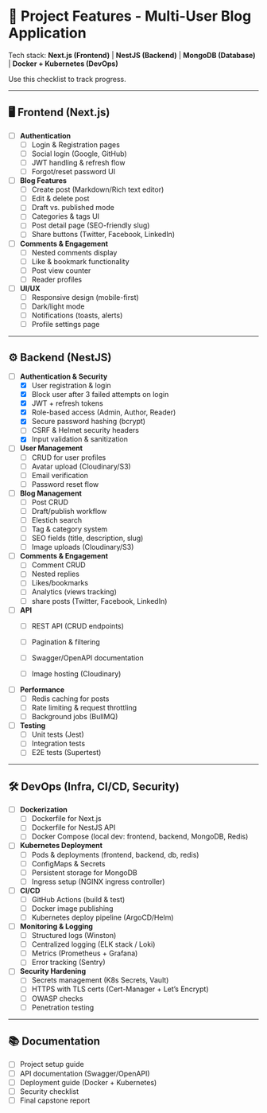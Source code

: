 # 🚀 Project Features - Multi-User Blog Application

Tech stack: **Next.js (Frontend)** | **NestJS (Backend)** | **MongoDB (Database)** | **Docker + Kubernetes (DevOps)**  

Use this checklist to track progress.

---

## 🖥️ Frontend (Next.js)

- [ ] **Authentication**
  - [ ] Login & Registration pages
  - [ ] Social login (Google, GitHub)
  - [ ] JWT handling & refresh flow
  - [ ] Forgot/reset password UI

- [ ] **Blog Features**
  - [ ] Create post (Markdown/Rich text editor)
  - [ ] Edit & delete post
  - [ ] Draft vs. published mode
  - [ ] Categories & tags UI
  - [ ] Post detail page (SEO-friendly slug)
  - [ ] Share buttons (Twitter, Facebook, LinkedIn)

- [ ] **Comments & Engagement**
  - [ ] Nested comments display
  - [ ] Like & bookmark functionality
  - [ ] Post view counter
  - [ ] Reader profiles

- [ ] **UI/UX**
  - [ ] Responsive design (mobile-first)
  - [ ] Dark/light mode
  - [ ] Notifications (toasts, alerts)
  - [ ] Profile settings page

---

## ⚙️ Backend (NestJS)

- [ ] **Authentication & Security**
  - [x] User registration & login
  - [x] Block user after 3 failed attempts on login
  - [x] JWT + refresh tokens
  - [x] Role-based access (Admin, Author, Reader)
  - [x] Secure password hashing (bcrypt)
  - [ ] CSRF & Helmet security headers
  - [x] Input validation & sanitization

- [ ] **User Management**
  - [ ] CRUD for user profiles
  - [ ] Avatar upload (Cloudinary/S3)
  - [ ] Email verification
  - [ ] Password reset flow

- [ ] **Blog Management**
  - [ ] Post CRUD
  - [ ] Draft/publish workflow
  - [ ] Elestich search
  - [ ] Tag & category system
  - [ ] SEO fields (title, description, slug)
  - [ ] Image uploads (Cloudinary/S3)

- [ ] **Comments & Engagement**
  - [ ] Comment CRUD
  - [ ] Nested replies
  - [ ] Likes/bookmarks
  - [ ] Analytics (views tracking)
  - [ ] share posts (Twitter, Facebook, LinkedIn)

- [ ] **API**
  - [ ] REST API (CRUD endpoints)
  - [ ] Pagination & filtering
  - [ ] Swagger/OpenAPI documentation
  - [ ] Image hosting (Cloudinary)


- [ ] **Performance**
  - [ ] Redis caching for posts
  - [ ] Rate limiting & request throttling
  - [ ] Background jobs (BullMQ)

- [ ] **Testing**
  - [ ] Unit tests (Jest)
  - [ ] Integration tests
  - [ ] E2E tests (Supertest)

---

## 🛠️ DevOps (Infra, CI/CD, Security)

- [ ] **Dockerization**
  - [ ] Dockerfile for Next.js
  - [ ] Dockerfile for NestJS API
  - [ ] Docker Compose (local dev: frontend, backend, MongoDB, Redis)

- [ ] **Kubernetes Deployment**
  - [ ] Pods & deployments (frontend, backend, db, redis)
  - [ ] ConfigMaps & Secrets
  - [ ] Persistent storage for MongoDB
  - [ ] Ingress setup (NGINX ingress controller)

- [ ] **CI/CD**
  - [ ] GitHub Actions (build & test)
  - [ ] Docker image publishing
  - [ ] Kubernetes deploy pipeline (ArgoCD/Helm)

- [ ] **Monitoring & Logging**
  - [ ] Structured logs (Winston)
  - [ ] Centralized logging (ELK stack / Loki)
  - [ ] Metrics (Prometheus + Grafana)
  - [ ] Error tracking (Sentry)

- [ ] **Security Hardening**
  - [ ] Secrets management (K8s Secrets, Vault)
  - [ ] HTTPS with TLS certs (Cert-Manager + Let’s Encrypt)
  - [ ] OWASP checks
  - [ ] Penetration testing

---

## 📚 Documentation

- [ ] Project setup guide
- [ ] API documentation (Swagger/OpenAPI)
- [ ] Deployment guide (Docker + Kubernetes)
- [ ] Security checklist
- [ ] Final capstone report
